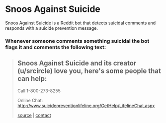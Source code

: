 # Snoos Against Suicide

Snoos Against Suicide is a Reddit bot that detects suicidal comments and responds with a suicide prevention message.

### Whenever someone comments something suicidal the bot flags it and comments the following text:

> ## Snoos Against Suicide and its creator (u/srcircle) love you, here's some people that can help:
>
> Call 1-800-273-8255
>
> Online Chat: http://www.suicidepreventionlifeline.org/GetHelp/LifelineChat.aspx
>
> [source](https://github.com/max-niederman/snoosagainstsuicide) | [contact](https://www.reddit.com/message/compose/?to=srcircle)
